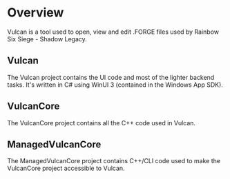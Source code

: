 # Overview
Vulcan is a tool used to open, view and edit .FORGE files used by Rainbow Six Siege - Shadow Legacy.

## Vulcan
The Vulcan project contains the UI code and most of the lighter backend tasks. It's written in C# using WinUI 3 (contained in the Windows App SDK).

## VulcanCore
The VulcanCore project contains all the C++ code used in Vulcan.

## ManagedVulcanCore
The ManagedVulcanCore project contains C++/CLI code used to make the VulcanCore project accessible to Vulcan.
